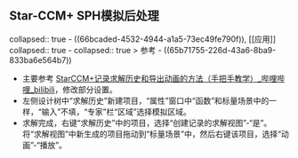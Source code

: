 ## Star-CCM+ SPH模拟后处理
collapsed:: true
	- ((66bcaded-4532-4944-a1a5-73ec49fe790f)), [[应用]]
	  collapsed:: true
		- collapsed:: true
		  > 参考
			- ((65b71755-226d-43a6-8ba9-833ba6e564b7))
- 主要参考 [StarCCM+记录求解历史和导出动画的方法（手把手教学）_哔哩哔哩_bilibili](https://www.bilibili.com/video/BV1vs2CYBEaq/)，修改部分设置。
- 左侧设计树中“求解历史”新建项目，“属性”窗口中“函数”和标量场景中的一样，“输入”不填，“专家”栏“区域”选择模拟区域。
- 求解完成，右键“求解历史”中的项目，选择“创建记录的求解视图”-“是”。将“求解视图”中新生成的项目拖动到“标量场景”中，然后右键该项目，选择“动画”-“播放”。
